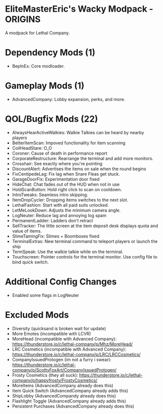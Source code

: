 # EliteMasterEric's Wacky Modpack - ORIGINS

A modpack for Lethal Company.

# Dependency Mods (1)
- BepInEx: Core modloader.

# Gameplay Mods (1)
- AdvancedCompany: Lobby expansion, perks, and more.

# QOL/Bugfix Mods (22)
- AlwaysHearActiveWalkies: Walkie Talkies can be heard by nearby players
- BetterItemScan: Impoved functionality for item scanning
- CoilHeadStare: O_O
- Coroner: Cause of death in performance report
- CorporateRestructure: Rearrange the terminal and add more monitors.
- Crosshair: See exactly where you're pointing
- DiscountAlert: Advertises the items on sale when the round begins
- FixCentipedeLag: Fix lag when Snare Fleas get stuck.
- GarageDoorFix: Experimentation door fixed
- HideChat: Chat fades out of the HUD when not in use
- HoldScanButton: Hold right click to scan on cooldown.
- IntroTweaks: Seamless intro skipping.
- ItemDropCycler: Dropping items switches to the next slot.
- LethalFashion: Start with all paid suits unlocked.
- LetMeLookDown: Adjusts the minimum camera angle.
- LogNeuter: Reduce lag and annoying log spam
- PermanentLadder: Ladders don't retract
- SellTracker: The little screen at the item deposit desk displays quota and value of items.
- SlimeTamingFix: Slimes + Boomboxes fixed
- TerminalExtras: New terminal command to teleport players or launch the ship
- TermSpeak: Use the walkie talkie while on the terminal.
- Touchscreen: Pointer controls for the terminal monitor. Use config file to bind quick switch.

# Additional Config Changes
- Enabled some flags in LogNeuter

# Excluded Mods
- Diversity (quicksand is broken wait for update)
- More Emotes (incompatible with LCVR)
- MoreHead (incompatible with Advanced Company): https://thunderstore.io/c/lethal-company/p/Mhz/MoreHead/
- LRC Cosmetics (incompatible with Advanced Company): https://thunderstore.io/c/lethal-company/p/LRC/LRCCosmetics/
- CompanyIssuedProtogen (im not a furry i swear): https://thunderstore.io/c/lethal-company/p/ScottyFoxArt/CompanyIssuedProtogen/
- Frosty Cosmetics (they all suck): https://thunderstore.io/c/lethal-company/p/happyfrosty/FrostyCosmetics/
- MoreItems (AdvancedCompany already does this)
- Item Quick Switch (AdvancedCompany already adds this)
- ShipLobby (AdvancedCompandy already does this)
- Flashlight Toggle (AdvancedCompany already adds this)
- Persistent Purchases (AdvancedCompany already does this)